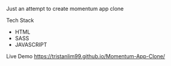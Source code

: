 Just an attempt to create momentum app clone

Tech Stack
* HTML
* SASS
* JAVASCRIPT

Live Demo
 https://tristanlim99.github.io/Momentum-App-Clone/
